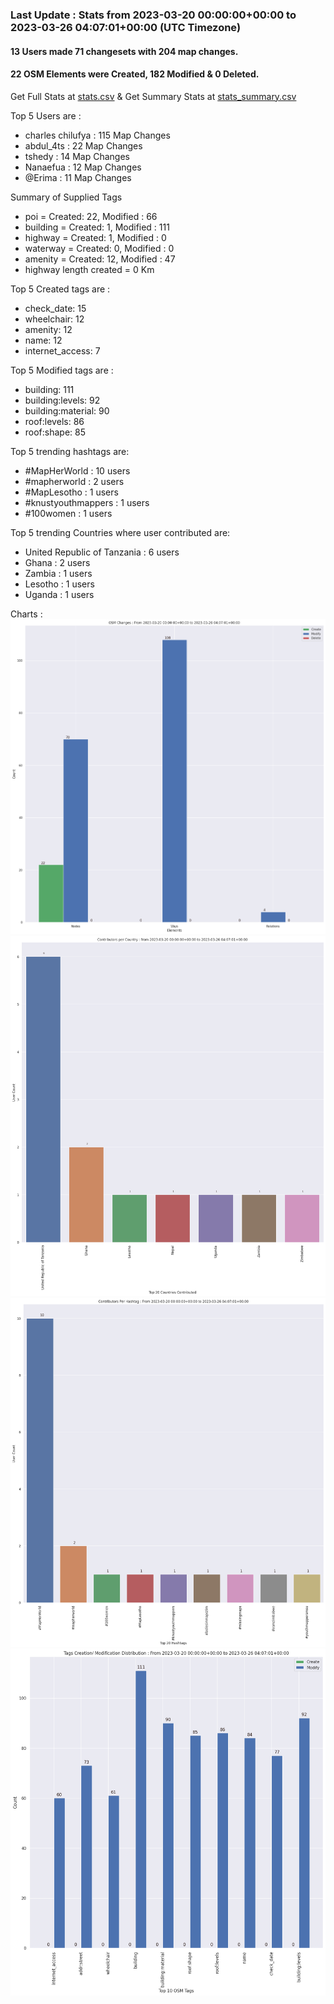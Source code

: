 ### Last Update : Stats from 2023-03-20 00:00:00+00:00 to 2023-03-26 04:07:01+00:00 (UTC Timezone)

#### 13 Users made 71 changesets with 204 map changes.
#### 22 OSM Elements were Created, 182 Modified & 0 Deleted.
Get Full Stats at [stats.csv](/stats/mapherworld/Daily/stats.csv)
 & Get Summary Stats at [stats_summary.csv](/stats/mapherworld/Daily/stats_summary.csv)

Top 5 Users are : 
- charles chilufya : 115 Map Changes
- abdul_4ts : 22 Map Changes
- tshedy : 14 Map Changes
- Nanaefua : 12 Map Changes
- @Erima : 11 Map Changes

Summary of Supplied Tags
- poi = Created: 22, Modified : 66
- building = Created: 1, Modified : 111
- highway = Created: 1, Modified : 0
- waterway = Created: 0, Modified : 0
- amenity = Created: 12, Modified : 47
- highway length created = 0 Km


Top 5 Created tags are :
- check_date: 15
- wheelchair: 12
- amenity: 12
- name: 12
- internet_access: 7


Top 5 Modified tags are :
- building: 111
- building:levels: 92
- building:material: 90
- roof:levels: 86
- roof:shape: 85


Top 5 trending hashtags are:
- #MapHerWorld : 10 users
- #mapherworld : 2 users
- #MapLesotho : 1 users
- #knustyouthmappers : 1 users
- #100women : 1 users


Top 5 trending Countries where user contributed are:
- United Republic of Tanzania : 6 users
- Ghana : 2 users
- Zambia : 1 users
- Lesotho : 1 users
- Uganda : 1 users


 Charts : 
![Alt text](./stats_osm_changes.png) 
![Alt text](./stats_users_per_country.png) 
![Alt text](./stats_users_per_hashtag.png) 
![Alt text](./stats_tags.png) 
